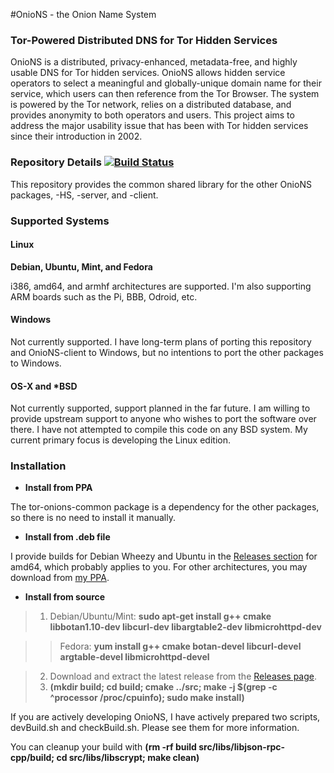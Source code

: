 #OnioNS - the Onion Name System
### Tor-Powered Distributed DNS for Tor Hidden Services

OnioNS is a distributed, privacy-enhanced, metadata-free, and highly usable DNS for Tor hidden services. OnioNS allows hidden service operators to select a meaningful and globally-unique domain name for their service, which users can then reference from the Tor Browser. The system is powered by the Tor network, relies on a distributed database, and provides anonymity to both operators and users. This project aims to address the major usability issue that has been with Tor hidden services since their introduction in 2002.

### Repository Details [![Build Status](https://travis-ci.org/Jesse-V/OnioNS-common.svg)](https://travis-ci.org/Jesse-V/OnioNS-common)

This repository provides the common shared library for the other OnioNS packages, -HS, -server, and -client.

### Supported Systems

#### Linux

**Debian, Ubuntu, Mint, and Fedora**

i386, amd64, and armhf architectures are supported. I'm also supporting ARM boards such as the Pi, BBB, Odroid, etc.

#### Windows

Not currently supported. I have long-term plans of porting this repository and OnioNS-client to Windows, but no intentions to port the other packages to Windows.

#### OS-X and *BSD

Not currently supported, support planned in the far future. I am willing to provide upstream support to anyone who wishes to port the software over there. I have not attempted to compile this code on any BSD system. My current primary focus is developing the Linux edition.

### Installation

* **Install from PPA**

The tor-onions-common package is a dependency for the other packages, so there is no need to install it manually.

* **Install from .deb file**

I provide builds for Debian Wheezy and Ubuntu in the [Releases section](https://github.com/Jesse-V/OnioNS-common/releases) for amd64, which probably applies to you. For other architectures, you may download from [my PPA](https://launchpad.net/~jvictors/+archive/tor-dev/+packages).

* **Install from source**

> 1. Debian/Ubuntu/Mint: **sudo apt-get install g++ cmake libbotan1.10-dev libcurl-dev libargtable2-dev libmicrohttpd-dev**

>> Fedora: **yum install g++ cmake botan-devel libcurl-devel argtable-devel libmicrohttpd-devel**

> 2. Download and extract the latest release from the [Releases page](https://github.com/Jesse-V/OnioNS-common/releases).
> 3. **(mkdir build; cd build; cmake ../src; make -j $(grep -c ^processor /proc/cpuinfo); sudo make install)**

If you are actively developing OnioNS, I have actively prepared two scripts, devBuild.sh and checkBuild.sh. Please see them for more information.

You can cleanup your build with **(rm -rf build src/libs/libjson-rpc-cpp/build; cd src/libs/libscrypt; make clean)**
